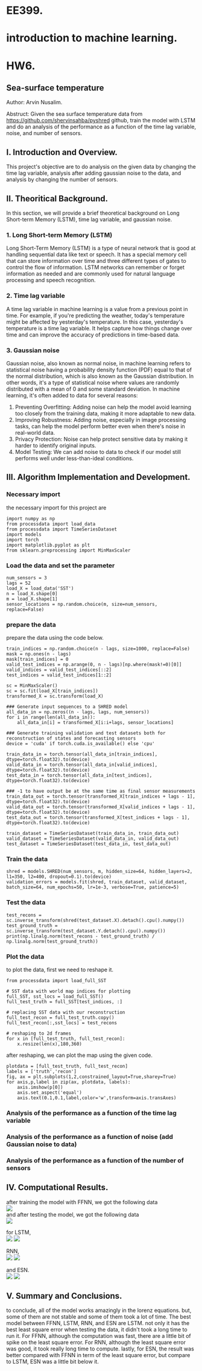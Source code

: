 # EE399. 
# introduction to machine learning. 
# HW6. 

## Sea-surface temperature
Author: Arvin Nusalim. 

Abstruct: Given the sea surface temperature data from https://github.com/shervinsahba/pyshred github, train the model with LSTM and do an analysis of the performance as a function of the time lag variable, noise, and number of sensors.

## I. Introduction and Overview.   
This project's objective are to do analysis on the given data by changing the time lag variable, analysis after adding gaussian noise to the data, and analysis by changing the number of sensors. 
   
## II. Theoritical Background.
In this section, we will provide a brief theoretical background on Long Short-term Memory (LSTM), time lag variable, and gaussian noise.

### 1. Long Short-term Memory (LSTM)
Long Short-Term Memory (LSTM) is a type of neural network that is good at handling sequential data like text or speech. It has a special memory cell that can store information over time and three different types of gates to control the flow of information. LSTM networks can remember or forget information as needed and are commonly used for natural language processing and speech recognition.

### 2. Time lag variable
A time lag variable in machine learning is a value from a previous point in time. For example, if you're predicting the weather, today's temperature might be affected by yesterday's temperature. In this case, yesterday's temperature is a time lag variable. It helps capture how things change over time and can improve the accuracy of predictions in time-based data.

### 3.  Gaussian noise
Gaussian noise, also known as normal noise, in machine learning refers to statistical noise having a probability density function (PDF) equal to that of the normal distribution, which is also known as the Gaussian distribution. In other words, it's a type of statistical noise where values are randomly distributed with a mean of 0 and some standard deviation. In machine learning, it's often added to data for several reasons:  
1. Preventing Overfitting: Adding noise can help the model avoid learning too closely from the training data, making it more adaptable to new data.  
2. Improving Robustness: Adding noise, especially in image processing tasks, can help the model perform better even when there's noise in real-world data.  
3. Privacy Protection: Noise can help protect sensitive data by making it harder to identify original inputs.  
4. Model Testing: We can add noise to data to check if our model still performs well under less-than-ideal conditions.  



## III. Algorithm Implementation and Development.
### Necessary import
the necessary import for this project are
```
import numpy as np
from processdata import load_data
from processdata import TimeSeriesDataset
import models
import torch
import matplotlib.pyplot as plt
from sklearn.preprocessing import MinMaxScaler
```
### Load the data and set the parameter
```
num_sensors = 3 
lags = 52
load_X = load_data('SST')
n = load_X.shape[0]
m = load_X.shape[1]
sensor_locations = np.random.choice(m, size=num_sensors, replace=False)
```

### prepare the data
prepare the data using the code below.  
```
train_indices = np.random.choice(n - lags, size=1000, replace=False)
mask = np.ones(n - lags)
mask[train_indices] = 0
valid_test_indices = np.arange(0, n - lags)[np.where(mask!=0)[0]]
valid_indices = valid_test_indices[::2]
test_indices = valid_test_indices[1::2]

sc = MinMaxScaler()
sc = sc.fit(load_X[train_indices])
transformed_X = sc.transform(load_X)

### Generate input sequences to a SHRED model
all_data_in = np.zeros((n - lags, lags, num_sensors))
for i in range(len(all_data_in)):
    all_data_in[i] = transformed_X[i:i+lags, sensor_locations]

### Generate training validation and test datasets both for reconstruction of states and forecasting sensors
device = 'cuda' if torch.cuda.is_available() else 'cpu'

train_data_in = torch.tensor(all_data_in[train_indices], dtype=torch.float32).to(device)
valid_data_in = torch.tensor(all_data_in[valid_indices], dtype=torch.float32).to(device)
test_data_in = torch.tensor(all_data_in[test_indices], dtype=torch.float32).to(device)

### -1 to have output be at the same time as final sensor measurements
train_data_out = torch.tensor(transformed_X[train_indices + lags - 1], dtype=torch.float32).to(device)
valid_data_out = torch.tensor(transformed_X[valid_indices + lags - 1], dtype=torch.float32).to(device)
test_data_out = torch.tensor(transformed_X[test_indices + lags - 1], dtype=torch.float32).to(device)

train_dataset = TimeSeriesDataset(train_data_in, train_data_out)
valid_dataset = TimeSeriesDataset(valid_data_in, valid_data_out)
test_dataset = TimeSeriesDataset(test_data_in, test_data_out)
```
### Train the data
```
shred = models.SHRED(num_sensors, m, hidden_size=64, hidden_layers=2, l1=350, l2=400, dropout=0.1).to(device)
validation_errors = models.fit(shred, train_dataset, valid_dataset, batch_size=64, num_epochs=50, lr=1e-3, verbose=True, patience=5)
```
### Test the data
```
test_recons = sc.inverse_transform(shred(test_dataset.X).detach().cpu().numpy())
test_ground_truth = sc.inverse_transform(test_dataset.Y.detach().cpu().numpy())
print(np.linalg.norm(test_recons - test_ground_truth) / np.linalg.norm(test_ground_truth))
```
### Plot the data
to plot the data, first we need to reshape it.  
```
from processdata import load_full_SST

# SST data with world map indices for plotting
full_SST, sst_locs = load_full_SST()
full_test_truth = full_SST[test_indices, :]

# replacing SST data with our reconstruction
full_test_recon = full_test_truth.copy()
full_test_recon[:,sst_locs] = test_recons

# reshaping to 2d frames
for x in [full_test_truth, full_test_recon]:
    x.resize(len(x),180,360)
```
after reshaping, we can plot the map using the given code.
```
plotdata = [full_test_truth, full_test_recon]
labels = ['truth','recon']
fig, ax = plt.subplots(1,2,constrained_layout=True,sharey=True)
for axis,p,label in zip(ax, plotdata, labels):
    axis.imshow(p[0])
    axis.set_aspect('equal')
    axis.text(0.1,0.1,label,color='w',transform=axis.transAxes)
```

### Analysis of the performance as a function of the time lag variable


### Analysis of the performance as a function of noise (add Gaussian noise to data)


### Analysis of the performance as a function of the number of sensors



## IV. Computational Results.
after training the model with FFNN, we got the following data    
![](FFNN_train.png)   
and after testing the model, we got the following data      
![](FFNN_test.png)    

for LSTM,    
![](LSTM_train.png) 
![](LSTM_test.png) 

RNN,    
![](RNN_train.png) 
![](RNN_test.png) 

and ESN.   
![](ESN_train.png) 
![](ESN_test.png) 
## V. Summary and Conclusions.
to conclude, all of the model works amazingly in the lorenz equations. but, some of them are not stable and some of them took a lot of time. The best model between FFNN, LSTM, RNN, and ESN are LSTM. not only it has the best least square error when testing the data, it didn't took a long time to run it. For FFNN, although the computation was fast, there are a little bit of spike on the least square error. For RNN, although the least square error was good, it took really long time to compute. lastly, for ESN, the result was better compared with FFNN in term of the least square error, but compare to LSTM, ESN was a little bit below it.
